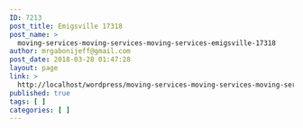 ```yaml
---
ID: 7213
post_title: Emigsville 17318
post_name: >
  moving-services-moving-services-moving-services-emigsville-17318
author: mrgabonijeff@gmail.com
post_date: 2018-03-28 01:47:28
layout: page
link: >
  http://localhost/wordpress/moving-services-moving-services-moving-services-emigsville-17318/
published: true
tags: [ ]
categories: [ ]
---
```


